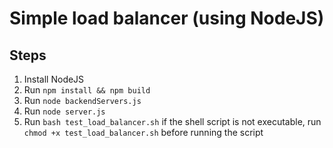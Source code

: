 # Simple load balancer (using NodeJS)

## Steps
1. Install NodeJS
2. Run `npm install && npm build`
3. Run `node backendServers.js`
4. Run `node server.js`
5. Run `bash test_load_balancer.sh`
if the shell script is not executable, run `chmod +x test_load_balancer.sh` before running the script